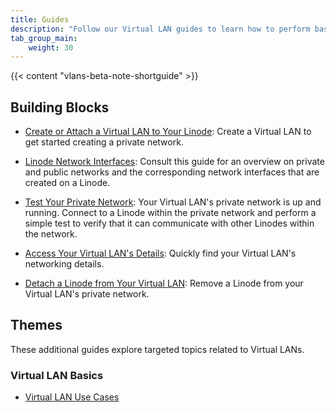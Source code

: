```yaml
---
title: Guides
description: "Follow our Virtual LAN guides to learn how to perform basic tasks using the Linode Cloud Manager, like creating a VLAN, attaching Linodes to your VLAN, viewing your VLAN's networking details, and more."
tab_group_main:
    weight: 30
---
```


{{< content "vlans-beta-note-shortguide" >}}

## Building Blocks

- [Create or Attach a Virtual LAN to Your Linode](/docs/products/networking/vlans/get-started/): Create a Virtual LAN to get started creating a private network.

- [Linode Network Interfaces](/docs/products/networking/vlans/guides/linode-network-interfaces/): Consult this guide for an overview on private and public networks and the corresponding network interfaces that are created on a Linode.

- [Test Your Private Network](/docs/products/networking/vlans/guides/test-your-private-network/): Your Virtual LAN's private network is up and running. Connect to a Linode within the private network and perform a simple test to verify that it can communicate with other Linodes within the network.

- [Access Your Virtual LAN's Details](/docs/products/networking/vlans/guides/access-your-vlans-details/): Quickly find your Virtual LAN's networking details.

- [Detach a Linode from Your Virtual LAN](/docs/products/networking/vlans/guides/detach-a-linode-from-your-vlan/): Remove a Linode from your Virtual LAN's private network.

## Themes

These additional guides explore targeted topics related to Virtual LANs.

### Virtual LAN Basics

- [Virtual LAN Use Cases](/docs/guides/platform/vlan/how-to-create-a-private-network-with-linode-vlans-api/)

